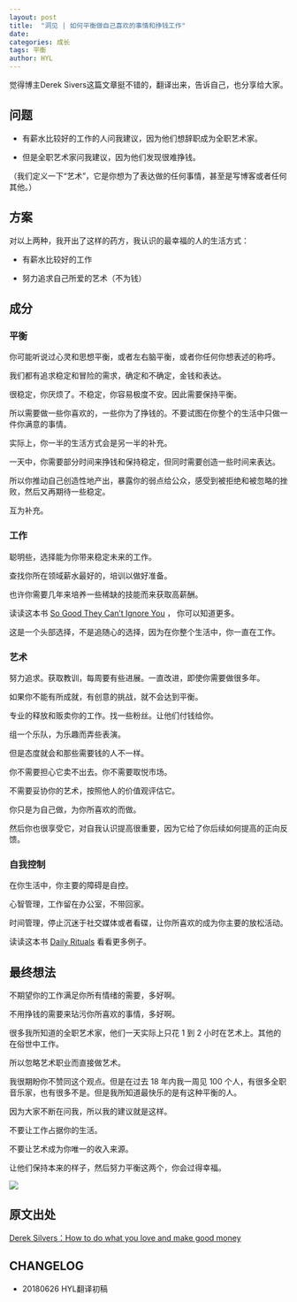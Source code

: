 ```yaml
---
layout: post
title:  "洞见 | 如何平衡做自己喜欢的事情和挣钱工作"
date:   
categories: 成长
tags: 平衡
author: HYL
---
```


觉得博主Derek Sivers这篇文章挺不错的，翻译出来，告诉自己，也分享给大家。


## 问题

- 有薪水比较好的工作的人问我建议，因为他们想辞职成为全职艺术家。

- 但是全职艺术家问我建议，因为他们发现很难挣钱。

（我们定义一下“艺术”，它是你想为了表达做的任何事情，甚至是写博客或者任何其他。）

## 方案

对以上两种，我开出了这样的药方，我认识的最幸福的人的生活方式：

- 有薪水比较好的工作

- 努力追求自己所爱的艺术（不为钱）


## 成分


### 平衡

你可能听说过心灵和思想平衡，或者左右脑平衡，或者你任何你想表述的称呼。

我们都有追求稳定和冒险的需求，确定和不确定，金钱和表达。

很稳定，你厌烦了。不稳定，你容易极度不安。因此需要保持平衡。

所以需要做一些你喜欢的，一些你为了挣钱的。不要试图在你整个的生活中只做一件你满意的事情。

实际上，你一半的生活方式会是另一半的补充。

一天中，你需要部分时间来挣钱和保持稳定，但同时需要创造一些时间来表达。

所以你推动自己创造性地产出，暴露你的弱点给公众，感受到被拒绝和被忽略的挫败，然后又再期待一些稳定。

互为补充。

### 工作

聪明些，选择能为你带来稳定未来的工作。

查找你所在领域薪水最好的，培训以做好准备。

也许你需要几年来培养一些稀缺的技能而来获取高薪酬。

读读这本书 [So Good They Can’t Ignore You](https://sivers.org/book/SoGood) ， 你可以知道更多。

这是一个头部选择，不是追随心的选择，因为在你整个生活中，你一直在工作。

### 艺术

努力追求。获取教训，每周要有些进展。一直改进，即使你需要做很多年。

如果你不能有所成就，有创意的挑战，就不会达到平衡。

专业的释放和贩卖你的工作。找一些粉丝。让他们付钱给你。

组一个乐队，为乐趣而弄些表演。

但是态度就会和那些需要钱的人不一样。

你不需要担心它卖不出去。你不需要取悦市场。

不需要妥协你的艺术，按照他人的价值观评估它。

你只是为自己做，为你所喜欢的而做。

然后你也很享受它，对自我认识提高很重要，因为它给了你后续如何提高的正向反馈。


### 自我控制

在你生活中，你主要的障碍是自控。

心智管理，工作留在办公室，不带回家。

时间管理，停止沉迷于社交媒体或者看碟，让你所喜欢的成为你主要的放松活动。

读读这本书 [Daily Rituals](https://sivers.org/book/DailyRituals) 看看更多例子。



## 最终想法

不期望你的工作满足你所有情绪的需要，多好啊。

不用挣钱的需要来玷污你所喜欢的事情，多好啊。

很多我所知道的全职艺术家，他们一天实际上只花 1 到 2 小时在艺术上。其他的在俗世中工作。

所以忽略艺术职业而直接做艺术。

我很期盼你不赞同这个观点。但是在过去 18 年内我一周见 100 个人，有很多全职音乐家，也有很多不是。但是我所知道最快乐的是有这种平衡的人。

因为大家不断在问我，所以我的建议就是这样。

不要让工作占据你的生活。

不要让艺术成为你唯一的收入来源。

让他们保持本来的样子，然后努力平衡这两个，你会过得幸福。


![](https://images.pexels.com/photos/1055081/pexels-photo-1055081.jpeg?cs=srgb&dl=balancing-chrome-close-up-1055081.jpg&fm=jpg)




## 原文出处

[Derek Silvers：How to do what you love and make good money](https://sivers.org/balance)


## CHANGELOG

- 20180626 HYL翻译初稿




